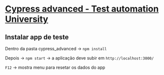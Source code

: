 # [Cypress advanced - Test automation University](https://testautomationu.applitools.com/advanced-cypress-tutorial/)

## Instalar app de teste
Dentro da pasta cypress_advanced -> `npm install`

Depois -> `npm start` -> a aplicação deve subir em `http://localhost:3000/`

`F12` -> mostra menu para resetar os dados do app
